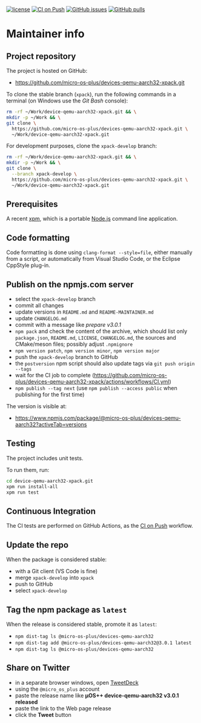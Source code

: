 [![license](https://img.shields.io/github/license/micro-os-plus/devices-qemu-aarch32-xpack)](https://github.com/micro-os-plus/devices-qemu-aarch32-xpack/blob/xpack/LICENSE)
[![CI on Push](https://github.com/micro-os-plus/devices-qemu-aarch32-xpack/workflows/CI%20on%20Push/badge.svg)](https://github.com/micro-os-plus/devices-qemu-aarch32-xpack/actions?query=workflow%3A%22CI+on+Push%22)
[![GitHub issues](https://img.shields.io/github/issues/micro-os-plus/devices-qemu-aarch32-xpack.svg)](https://github.com/micro-os-plus/devices-qemu-aarch32-xpack/issues/)
[![GitHub pulls](https://img.shields.io/github/issues-pr/micro-os-plus/devices-qemu-aarch32-xpack.svg)](https://github.com/micro-os-plus/devices-qemu-aarch32-xpack/pulls)

# Maintainer info

## Project repository

The project is hosted on GitHub:

- <https://github.com/micro-os-plus/devices-qemu-aarch32-xpack.git>

To clone the stable branch (`xpack`), run the following commands in a
terminal (on Windows use the _Git Bash_ console):

```sh
rm -rf ~/Work/device-qemu-aarch32-xpack.git && \
mkdir -p ~/Work && \
git clone \
  https://github.com/micro-os-plus/devices-qemu-aarch32-xpack.git \
  ~/Work/device-qemu-aarch32-xpack.git
```

For development purposes, clone the `xpack-develop` branch:

```sh
rm -rf ~/Work/device-qemu-aarch32-xpack.git && \
mkdir -p ~/Work && \
git clone \
  --branch xpack-develop \
  https://github.com/micro-os-plus/devices-qemu-aarch32-xpack.git \
  ~/Work/device-qemu-aarch32-xpack.git
```

## Prerequisites

A recent [xpm](https://xpack.github.io/xpm/), which is a portable
[Node.js](https://nodejs.org/) command line application.

## Code formatting

Code formatting is done using `clang-format --style=file`, either manually
from a script, or automatically from Visual Studio Code, or the Eclipse
CppStyle plug-in.

## Publish on the npmjs.com server

- select the `xpack-develop` branch
- commit all changes
- update versions in `README.md` and `README-MAINTAINER.md`
- update `CHANGELOG.md`
- commit with a message like _prepare v3.0.1_
- `npm pack` and check the content of the archive, which should list
  only `package.json`, `README.md`, `LICENSE`, `CHANGELOG.md`,
  the sources and CMake/meson files;
  possibly adjust `.npmignore`
- `npm version patch`, `npm version minor`, `npm version major`
- push the `xpack-develop` branch to GitHub
- the `postversion` npm script should also update tags via `git push origin --tags`
- wait for the CI job to complete
  (<https://github.com/micro-os-plus/devices-qemu-aarch32-xpack/actions/workflows/CI.yml>)
- `npm publish --tag next` (use `npm publish --access public` when
  publishing for the first time)

The version is visible at:

- <https://www.npmjs.com/package/@micro-os-plus/devices-qemu-aarch32?activeTab=versions>

## Testing

The project includes unit tests.

To run them, run:

```sh
cd device-qemu-aarch32-xpack.git
xpm run install-all
xpm run test
```

## Continuous Integration

The CI tests are performed on GitHub Actions, as the
[CI on Push](https://github.com/micro-os-plus/devices-qemu-aarch32-xpack/actions?query=workflow%3A%22CI+on+Push%22)
workflow.

## Update the repo

When the package is considered stable:

- with a Git client (VS Code is fine)
- merge `xpack-develop` into `xpack`
- push to GitHub
- select `xpack-develop`

## Tag the npm package as `latest`

When the release is considered stable, promote it as `latest`:

- `npm dist-tag ls @micro-os-plus/devices-qemu-aarch32`
- `npm dist-tag add @micro-os-plus/devices-qemu-aarch32@3.0.1 latest`
- `npm dist-tag ls @micro-os-plus/devices-qemu-aarch32`

## Share on Twitter

- in a separate browser windows, open [TweetDeck](https://tweetdeck.twitter.com/)
- using the `@micro_os_plus` account
- paste the release name like **µOS++ device-qemu-aarch32 v3.0.1 released**
- paste the link to the Web page release
- click the **Tweet** button
